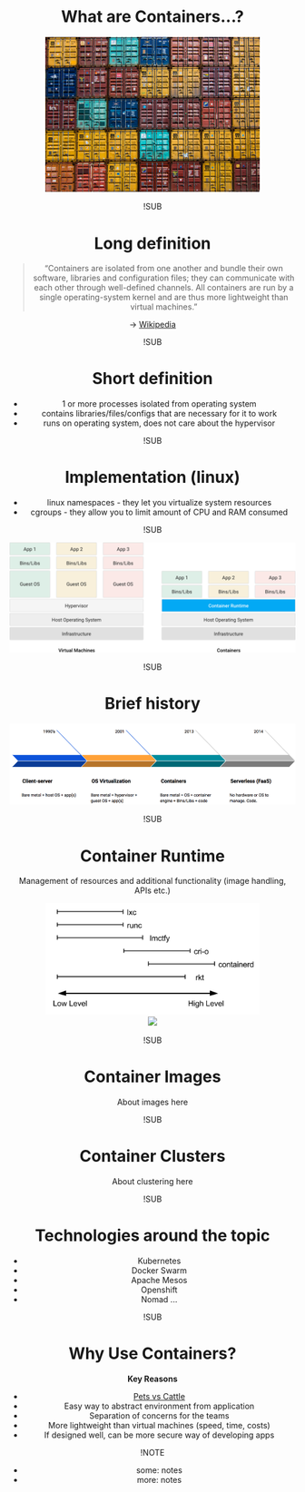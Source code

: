 <!-- .slide: data-background="#FB8033" -->
<center>

# What are Containers...?

<div style="width: 75%; height: auto;"><img src="img/real-containers.jpg"/></div>


!SUB
# Long definition
  <blockquote>
    “Containers are isolated from one another and bundle their own software, libraries and configuration files; they can communicate with each other through well-defined channels.  All containers are run by a single operating-system kernel and are thus more lightweight than virtual machines.”  
  </blockquote>
  -> <a href=https://en.wikipedia.org/wiki/Docker_(software)>Wikipedia</a>

!SUB
# Short definition
- 1 or more processes isolated from operating system
- contains libraries/files/configs that are necessary for it to work
- runs on operating system, does not care about the hypervisor

!SUB
# Implementation (linux)
- linux namespaces - they let you virtualize system resources
- cgroups - they allow you to limit amount of CPU and RAM consumed

!SUB
<div style="width: 100%; height: auto;">
  <img src="img/containers-virt-by-google.png"/>
</div>

!SUB
# Brief history

<div style="width: 100%; height: auto;">
  <img src="img/brief-history.png"/>
</div>


!SUB
# Container Runtime
Management of resources and additional functionality (image handling, APIs etc.)

<div class="conatiner" style="width: 75%; height: auto;">
<div class="col">
<img src="img/runtimes.png"/>
</div>
<div class="col">
<img src="img/docker-logo.png"/>
</div>
</div>


!SUB
# Container Images
About images here

!SUB
# Container Clusters
About clustering here

!SUB
# Technologies around the topic

- Kubernetes
- Docker Swarm
- Apache Mesos
- Openshift
- Nomad
...

!SUB
# Why Use Containers?

**Key Reasons**
- [Pets vs Cattle](http://cloudscaling.com/blog/cloud-computing/the-history-of-pets-vs-cattle/) <!-- .element: class="fragment" -->
- Easy way to abstract environment from application <!-- .element: class="fragment" -->
- Separation of concerns for the teams <!-- .element: class="fragment" -->
- More lightweight than virtual machines (speed, time, costs) <!-- .element: class="fragment" -->
- If designed well, can be more secure way of developing apps  <!-- .element: class="fragment" -->

!NOTE
- some: notes
- more: notes
